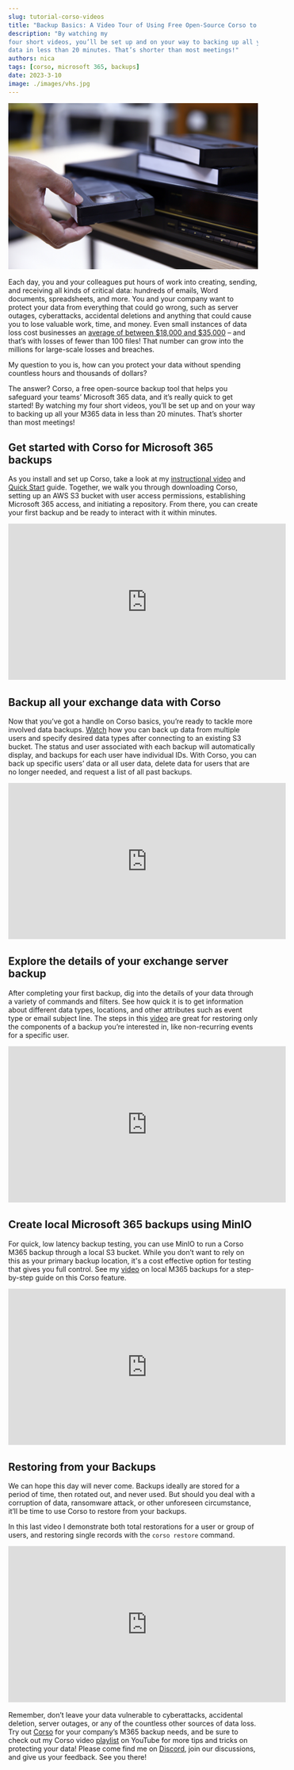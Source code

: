 ```yaml
---
slug: tutorial-corso-videos
title: "Backup Basics: A Video Tour of Using Free Open-Source Corso to Protect your Microsoft 365 Data"
description: "By watching my
four short videos, you’ll be set up and on your way to backing up all your M365
data in less than 20 minutes. That’s shorter than most meetings!"
authors: nica
tags: [corso, microsoft 365, backups]
date: 2023-3-10
image: ./images/vhs.jpg
---
```


![a VHS tape being loaded into a player](./images/vhs.jpg)

Each day, you and your colleagues put hours of work into creating, sending, and
receiving all kinds of critical data: hundreds of emails, Word documents,
spreadsheets, and more. You and your company want to protect your
data from everything that could go wrong, such as server outages, cyberattacks,
accidental deletions and anything that could cause you to lose valuable work,
time, and money. Even small instances of data loss cost businesses an
[average of between $18,000 and $35,000](https://invenioit.com/continuity/cost-of-data-loss/)
– and that’s with losses of fewer than 100 files! That number can grow into the
millions for large-scale losses and breaches.

My question to you is, how can you protect your data without spending countless hours and thousands of dollars?

<!-- truncate -->

The answer? Corso, a free open-source backup tool that helps you safeguard your
teams’ Microsoft 365 data, and it’s really quick to get started! By watching my
four short videos, you’ll be set up and on your way to backing up all your M365
data in less than 20 minutes. That’s shorter than most meetings!

## Get started with Corso for Microsoft 365 backups

As you install and set up Corso, take a look at my
[instructional video](https://youtu.be/mlwfEbPqD94) and
[Quick Start](https://corsobackup.io/docs/quickstart/) guide. Together, we walk
you through downloading Corso, setting up an AWS S3 bucket with user access
permissions, establishing Microsoft 365 access, and initiating a repository.
From there, you can create your first backup and be ready to interact with it
within minutes.

<iframe width="560" height="315" src="https://www.youtube.com/embed/mlwfEbPqD94"
title="YouTube video player" frameborder="0" allow="accelerometer; autoplay;
clipboard-write; encrypted-media; gyroscope; picture-in-picture; web-share"
allowfullscreen></iframe>

## Backup all your exchange data with Corso

Now that you’ve got a handle on Corso basics, you’re ready to tackle more
involved data backups. [Watch](https://youtu.be/R1AOc2xz2Rg) how you can back up
data from multiple users and specify desired data types after connecting to an
existing S3 bucket. The status and user associated with each backup will
automatically display, and backups for each user have individual IDs. With
Corso, you can back up specific users’ data or all user data, delete data for
users that are no longer needed, and request a list of all past backups.

<iframe width="560" height="315" src="https://www.youtube.com/embed/R1AOc2xz2Rg"
title="YouTube video player" frameborder="0" allow="accelerometer; autoplay;
clipboard-write; encrypted-media; gyroscope; picture-in-picture; web-share"
allowfullscreen></iframe>

## Explore the details of your exchange server backup
<!-- vale Microsoft.Contractions = NO -->
After completing your first backup, dig into the details of your data through a
variety of commands and filters. See how quick it is to get information about
different data types, locations, and other attributes such as event type or
email subject line. The steps in this [video](https://youtu.be/mweAUDhUE7I) are
great for restoring only the components of a backup you’re interested in, like
non-recurring events for a specific user.
<!-- vale Microsoft.Contractions = YES -->

<iframe width="560" height="315" src="https://www.youtube.com/embed/mweAUDhUE7I"
title="YouTube video player" frameborder="0" allow="accelerometer; autoplay;
clipboard-write; encrypted-media; gyroscope; picture-in-picture; web-share"
allowfullscreen></iframe>

## Create local Microsoft 365 backups using MinIO

For quick, low latency backup testing, you can use MinIO to run a Corso M365
backup through a local S3 bucket. While you don’t want to rely on this as your
primary backup location, it's a cost effective option for testing that gives
you full control. See my [video](https://youtu.be/ABIiVufyOkM) on local M365
backups for a step-by-step guide on this Corso feature.

<iframe width="560" height="315" src="https://www.youtube.com/embed/ABIiVufyOkM"
title="YouTube video player" frameborder="0" allow="accelerometer; autoplay;
clipboard-write; encrypted-media; gyroscope; picture-in-picture; web-share"
allowfullscreen></iframe>

## Restoring from your Backups

We can hope this day will never come. Backups ideally are stored for a period of
time, then rotated out, and never used. But should you deal with a corruption of
data, ransomware attack, or other unforeseen circumstance, it’ll be time to use
Corso to restore from your backups.

In this last video I demonstrate both total restorations for a user or group of
users, and restoring single records with the `corso restore` command.

<iframe width="560" height="315" src="https://www.youtube.com/embed/tT0XDAky9fM"
title="YouTube video player" frameborder="0" allow="accelerometer; autoplay;
clipboard-write; encrypted-media; gyroscope; picture-in-picture; web-share"
allowfullscreen></iframe>

Remember, don’t leave your data vulnerable to cyberattacks, accidental
deletion, server outages, or any of the countless other sources of data loss.
Try out [Corso](https://corsobackup.io/) for your company’s M365 backup needs,
and be sure to check out my Corso video
[playlist](https://youtube.com/playlist?list=PLSukexZlj1V0D0xGV2ON-MWRmPpLWi6hK)
on YouTube for more tips and tricks on protecting your data! Please come find me
on [Discord](https://discord.gg/63DTTSnuhT), join our discussions, and give us
your feedback. See you there!
